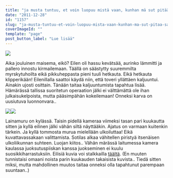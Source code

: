 ```yaml
---
title: "ja musta tuntuu, et voin luopuu mistä vaan, kunhan mä sut pitää saan"
date: "2011-12-28"
id: "1157"
slug: "ja-musta-tuntuu-et-voin-luopuu-mista-vaan-kunhan-ma-sut-pitaa-saan"
coverImageId: ""
template: "page"
post_button_label: "Lue lisää"
---
```


[![](images/S+%25289%2529.png)](http://1.bp.blogspot.com/-x3QldQATHVA/TvrUKJd4QbI/AAAAAAAAALY/qni9kWQaHMk/s1600/S+%25289%2529.png)

  
Aika jouluinen maisema, eikö? Eilen oli hassu kevätsää, aurinko lämmitti ja pallero innostu kirmailemaan. Täällä on säästytty suuremmilta myrskytuhoilta eikä pikkuheppasta pieni tuuli hetkauta. Eikä hetkauta klipperikään! Eilenillalla saattoi käydä niin, että toveri yllättäen kaljuuntui. Ainakin ujosti osittain. Tänään taitaa kaljuuntumista tapahtua lisää. Hämärässä tallissa suoritetun operaation jälki ei välttämättä ole ihan julkaisukelpoista, mutta pääsimpähän kokeilemaan! Onneksi karva on uusiutuva luonnonvara..  
  

[![](images/S+%252811%2529.png)](http://4.bp.blogspot.com/-62rV_DPi5Ak/TvrXyx-pYBI/AAAAAAAAAMM/LiMK7w5z-0c/s1600/S+%252811%2529.png)[![](images/S+%25282%2529.png)](http://2.bp.blogspot.com/-HbEQNh_Hdng/TvrXvJD18zI/AAAAAAAAAME/nRNSmOsAdjk/s1600/S+%25282%2529.png)

  

Lainamuru on kylässä. Taisin pidellä kameraa viimeksi tasan pari kuukautta sitten ja kyllä eilinen jälki vähän siltä näyttääkin. Ajatus on varmaan kuitenkin tärkein. Ja kyllä tommosta murua mielellään ulkoiluttaa! Eikä kuvattavassakaan valittamista. Sotilas alkaa vähitellen piristyä itsenäisen ulkoliikunnan suhteen. Luojan kiitos.. Vähän märässä laitumessa kamera kaulassa juoksutuspiiskan kanssa juokseminen ei kuulu suosikkiharrastuksiin. Eilisiä kuvia voi stalkkailla [täältä](http://maisaw.otukset.fi/kuvat/2011/Tallit%20ja%20hevoset/Unknown%20Soldier/27.12.2011/). (En muuten tunnistaisi omaani noista parin kuukauden takaisista kuvista.. Tiedä sitten miksi, mutta mahdollinen muutos taitaa onneksi olla tapahtunut parempaan suuntaan..)
